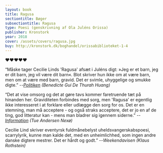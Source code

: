 ```yaml
---
layout: book
title: Ragusa
sectiontitle: Bøger
subsectiontitle: Ragusa
type: Poesi (genskrivning af Ola Juléns Orissa)
publisher: Kronstork
year: 2018
cover: /assets/covers/ragusa.jpg
buy: http://kronstork.dk/boghandel/orissabiblioteket-1-4
---
```


<p class="red">&hearts;&hearts;&hearts;&hearts;&hearts;</p>
“Måske tager Cecilie Linds 'Ragusa' afsæt i Juléns digt: »Jeg er et barn, jeg er dit barn, jeg vil være dit barn«. Blot skriver hun ikke om at være barn, men om at være med barn, gravid. Det er svimle, uhyggelige og smukke digte.”
--<i><a href="https://politiken.dk/kultur/boger/boganmeldelser/skonlitteratur_boger/art6321150/Fire-danske-digtere-genskriver-svenske-Ola-Juléns-kultklassiker-Orissa" target="_blank" rel="noopener noreferrer">Politiken</a> (Benedicte Gui De Thurah Huang)</i>

“Det at vise omsorg og det at gøre tavs kommer faretruende tæt på hinanden her. Graviditeten forbindes med sorg, men 'Ragusa' er egentlig ikke interesseret i at forklare eller udlægge den sorg for os. Det er en stemning, man må acceptere - og også straks acceptere, det er jo en af de ting, god litteratur kan - mens man bladrer sig igennem siderne.”
--<i><a href="https://www.information.dk/kultur/anmeldelse/2018/01/orissa-biblioteket-formeksperiment-paa-allerbedste-maade" target="_blank" rel="noopener noreferrer">Information</a> (Tue Andersen Nexø)</i>

Cecilie Lind skriver eventyrsk fuldmånebelyst uheldsvangerskabspoesi, scarrylyrik, kunne man kalde det, med en unheimlichhed, som ingen andre danske digtere mestrer. Det er hårdt og godt.”
--<i>Weekendavisen (Klaus Rothstein)</i>